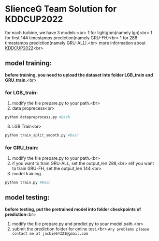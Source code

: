 # SlienceG Team Solution for KDDCUP2022
for each turbine, we have 3 models:\<br>
1 for lightgbm(namely lgn)\<br>
1 for first 144 timestamps prediction(namely GRU-FH)\<br>
1 for 288 timestamps prediction(namely GRU-ALL).\<br>
more information about [KDDCUP2022](https://aistudio.baidu.com/aistudio/competition/detail/152/0/introduction)\<br>
## model training:
**before training, you need to upload the dataset into folder LGB_train and GRU_train.**\<br>
### for LGB_train:  
 1. modify the file prepare.py to your path.\<br>
 2. data proprecess\<br>
 ```Bash
 python datapreprocess.py #Bash
 ```
 3. LGB Train\<br>
 ```Bash
 python train_split_smooth.py #Bash
 ```
### for GRU_train:
1. modify the file prepare.py to your path.\<br>
2. if you want to train GRU-ALL, set the output_len 288,\<br>
   elif you want to train GRU-FH, set the output_len 144.\<br>
3. model training
```Bash
python train.py #Bash
```
## model testing:
**before testing, put the pretrained model into folder checkpoints of prediction**\<br>
1. modify the file prepare.py and predict.py to your model path.\<br>
2. submit the prediction folder for online test.\<br>
`Any problems please contact me at jackie64321@gmail.com`
